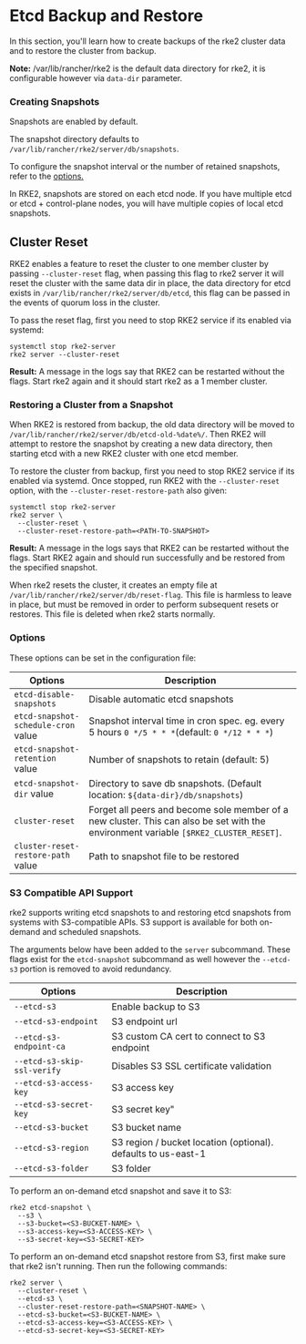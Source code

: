# Etcd Backup and Restore

In this section, you'll learn how to create backups of the rke2 cluster data and to restore the cluster from backup.

**Note:** /var/lib/rancher/rke2 is the default data directory for rke2, it is configurable however via `data-dir` parameter.

### Creating Snapshots

Snapshots are enabled by default.

The snapshot directory defaults to `/var/lib/rancher/rke2/server/db/snapshots`.

To configure the snapshot interval or the number of retained snapshots, refer to the [options.](#options)

In RKE2, snapshots are stored on each etcd node. If you have multiple etcd or etcd + control-plane nodes, you will have multiple copies of local etcd snapshots.

## Cluster Reset

RKE2 enables a feature to reset the cluster to one member cluster by passing `--cluster-reset` flag, when passing this flag to rke2 server it will reset the cluster with the same data dir in place, the data directory for etcd exists in `/var/lib/rancher/rke2/server/db/etcd`, this flag can be passed in the events of quorum loss in the cluster.

To pass the reset flag, first you need to stop RKE2 service if its enabled via systemd:

```
systemctl stop rke2-server
rke2 server --cluster-reset
```

**Result:**  A message in the logs say that RKE2 can be restarted without the flags. Start rke2 again and it should start rke2 as a 1 member cluster.

### Restoring a Cluster from a Snapshot

When RKE2 is restored from backup, the old data directory will be moved to `/var/lib/rancher/rke2/server/db/etcd-old-%date%/`. Then RKE2 will attempt to restore the snapshot by creating a new data directory, then starting etcd with a new RKE2 cluster with one etcd member.

To restore the cluster from backup, first you need to stop RKE2 service if its enabled via systemd. Once stopped, run RKE2 with the `--cluster-reset` option, with the `--cluster-reset-restore-path` also given:

```
systemctl stop rke2-server
rke2 server \
  --cluster-reset \
  --cluster-reset-restore-path=<PATH-TO-SNAPSHOT>
```

**Result:**  A message in the logs says that RKE2 can be restarted without the flags. Start RKE2 again and should run successfully and be restored from the specified snapshot.

When rke2 resets the cluster, it creates an empty file at `/var/lib/rancher/rke2/server/db/reset-flag`. This file is harmless to leave in place, but must be removed in order to perform subsequent resets or restores. This file is deleted when rke2 starts normally.

### Options

These options can be set in the configuration file:

| Options | Description |
| ----------- | --------------- |
| `etcd-disable-snapshots` | Disable automatic etcd snapshots |
| `etcd-snapshot-schedule-cron` value  |  Snapshot interval time in cron spec. eg. every 5 hours `0 */5 * * *`(default: `0 */12 * * *`) |
| `etcd-snapshot-retention` value  | Number of snapshots to retain (default: 5) |
| `etcd-snapshot-dir` value  | Directory to save db snapshots. (Default location: `${data-dir}/db/snapshots`) |
| `cluster-reset`  | Forget all peers and become sole member of a new cluster. This can also be set with the environment variable `[$RKE2_CLUSTER_RESET]`.
| `cluster-reset-restore-path` value | Path to snapshot file to be restored

### S3 Compatible API Support

rke2 supports writing etcd snapshots to and restoring etcd snapshots from systems with S3-compatible APIs. S3 support is available for both on-demand and scheduled snapshots.

The arguments below have been added to the `server` subcommand. These flags exist for the `etcd-snapshot` subcommand as well however the `--etcd-s3` portion is removed to avoid redundancy.

| Options | Description |
| ----------- | --------------- |
| `--etcd-s3` | Enable backup to S3 |
| `--etcd-s3-endpoint` | S3 endpoint url |
| `--etcd-s3-endpoint-ca` | S3 custom CA cert to connect to S3 endpoint |
| `--etcd-s3-skip-ssl-verify` | Disables S3 SSL certificate validation |
| `--etcd-s3-access-key` |  S3 access key |
| `--etcd-s3-secret-key` | S3 secret key" |
| `--etcd-s3-bucket` | S3 bucket name |
| `--etcd-s3-region` | S3 region / bucket location (optional). defaults to us-east-1 |
| `--etcd-s3-folder` | S3 folder |

To perform an on-demand etcd snapshot and save it to S3:

```
rke2 etcd-snapshot \
  --s3 \
  --s3-bucket=<S3-BUCKET-NAME> \
  --s3-access-key=<S3-ACCESS-KEY> \
  --s3-secret-key=<S3-SECRET-KEY>
```

To perform an on-demand etcd snapshot restore from S3, first make sure that rke2 isn't running. Then run the following commands:

```
rke2 server \
  --cluster-reset \
  --etcd-s3 \
  --cluster-reset-restore-path=<SNAPSHOT-NAME> \
  --etcd-s3-bucket=<S3-BUCKET-NAME> \
  --etcd-s3-access-key=<S3-ACCESS-KEY> \
  --etcd-s3-secret-key=<S3-SECRET-KEY>
```
